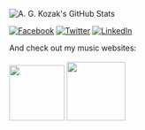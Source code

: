 ![A. G. Kozak's GitHub Stats](https://github-readme-stats.vercel.app/api?username=agkozak&show_icons=true&theme=onedark)

[![Facebook](https://img.shields.io/badge/Facebook-%231877F2.svg?&style=flat-square&logo=facebook&logoColor=white)](https://www.facebook.com/agkozak/)
[![Twitter](https://img.shields.io/badge/twitter-%230077D4.svg?&style=flat-square&logo=twitter&logoColor=white)](https://twitter.com/agkozak)
[![LinkedIn](https://img.shields.io/badge/LinkedIn-%230077B5.svg?&style=flat-square&logo=linkedin&logoColor=white)](https://www.linkedin.com/in/agkozak)

And check out my music websites:
<br><br>
<a href="https://www.elsiecarlisle.com"><img src="https://www.elsiecarlisle.com/wp-content/uploads/2015/05/Youve-Got-Me-Crying-Again-Featured-Image-2.jpg" width="100px"></a>
<a href="https://mauriceelwin.com"><img src="https://mauriceelwin.com/wp-content/uploads/2021/02/opengraph_default.jpg" width="106px"></a>
